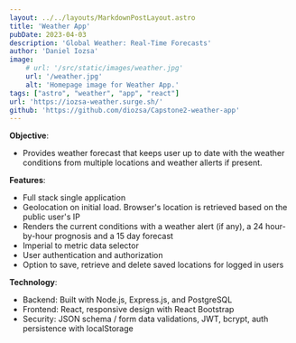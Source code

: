 ```yaml
---
layout: ../../layouts/MarkdownPostLayout.astro
title: 'Weather App'
pubDate: 2023-04-03
description: 'Global Weather: Real-Time Forecasts'
author: 'Daniel Iozsa'
image:
    # url: '/src/static/images/weather.jpg'
    url: '/weather.jpg'
    alt: 'Homepage image for Weather App.'
tags: ["astro", "weather", "app", "react"]
url: 'https://iozsa-weather.surge.sh/'
github: 'https://github.com/diozsa/Capstone2-weather-app'
---
```



<!-- ## Weather App -->

**Objective**:
- Provides weather forecast that keeps user up to date with the weather conditions from multiple locations and weather allerts if present.

**Features**:
- Full stack single application
- Geolocation on initial load. Browser's location is retrieved based on the public user's IP
- Renders the current conditions with a weather alert (if any), a 24 hour-by-hour prognosis and a 15 day forecast
- Imperial to metric data selector
- User authentication and authorization
- Option to save, retrieve and delete saved locations for logged in users

**Technology**: 
- Backend: Built with Node.js, Express.js, and PostgreSQL
- Frontend: React, responsive design with React Bootstrap
- Security: JSON schema / form data validations, JWT, bcrypt, auth persistence with localStorage